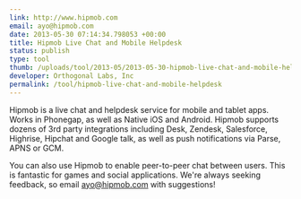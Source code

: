 ```yaml
--- 
link: http://www.hipmob.com
email: ayo@hipmob.com
date: 2013-05-30 07:14:34.798053 +00:00
title: Hipmob Live Chat and Mobile Helpdesk
status: publish
type: tool
thumb: /uploads/tool/2013-05/2013-05-30-hipmob-live-chat-and-mobile-helpdesk.png
developer: Orthogonal Labs, Inc
permalink: /tool/hipmob-live-chat-and-mobile-helpdesk
---
```


Hipmob is a live chat and helpdesk service for mobile and tablet apps. Works in Phonegap, as well as Native iOS and Android. Hipmob supports dozens of 3rd party integrations including Desk, Zendesk, Salesforce, Highrise, Hipchat and Google talk, as well as push notifications via Parse, APNS or GCM.

You can also use Hipmob to enable peer-to-peer chat between users. This is fantastic for games and social applications. We're always seeking feedback, so email ayo@hipmob.com with suggestions!
